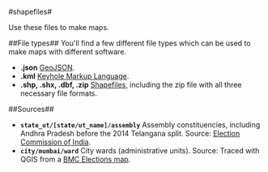 #shapefiles#

Use these files to make maps.

##File types##
You'll find a few different file types which can be used to make maps with different software.
- **.json** [GeoJSON](https://en.wikipedia.org/wiki/GeoJSON).
- **.kml** [Keyhole Markup Language](https://en.wikipedia.org/wiki/Keyhole_Markup_Language).
- **.shp, .shx, .dbf, .zip** [Shapefiles](https://en.wikipedia.org/wiki/Shapefile), including the zip file with all three necessary file formats.

##Sources##
- **`state_ut/[state/ut_name]/assembly`** Assembly constituencies, including Andhra Pradesh before the 2014 Telangana split. Source: [Election Commission of India](http://psleci.nic.in/).
- **`city/mumbai/ward`** City wards (administrative units). Source: Traced with QGIS from a [BMC Elections map](http://www.bmcelections.com/wards-in-mumbai/).
